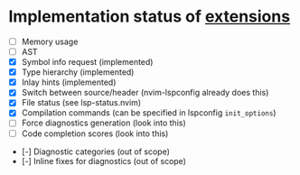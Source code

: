 # Implementation status of [extensions](https://clangd.llvm.org/extensions)
 - [ ] Memory usage
 - [ ] AST
 - [x] Symbol info request (implemented)
 - [x] Type hierarchy (implemented)
 - [x] Inlay hints (implemented)
 - [x] Switch between source/header (nvim-lspconfig already does this)
 - [x] File status (see lsp-status.nvim)
 - [x] Compilation commands (can be specified in lspconfig `init_options`)
 - [ ] Force diagnostics generation (look into this)
 - [ ] Code completion scores (look into this)
 - [-] Diagnostic categories (out of scope)
 - [-] Inline fixes for diagnostics (out of scope)
